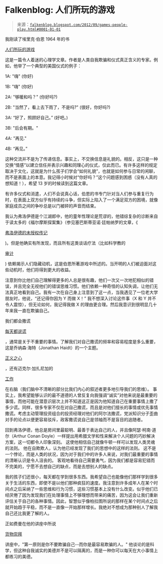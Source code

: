 <!--yml

类别：未分类

日期：2024 年 5 月 12 日 20:21:48

-->

# Falkenblog: 人们所玩的游戏

> 来源：[`falkenblog.blogspot.com/2012/09/games-people-play.html#0001-01-01`](http://falkenblog.blogspot.com/2012/09/games-people-play.html#0001-01-01)

我刚读了埃里克·伯恩 1964 年的书

[人们所玩的游戏](http://www.amazon.com/Games-People-Play-Transactional-Analysis/dp/0345410033/ref=sr_1_1?ie=UTF8&qid=1348709023&sr=8-1&keywords=games+people+play+berne)

这是一篇令人着迷的心理学文章。作者是人类自我欺骗和仪式真正含义的专家。例如，他举了一个典型的美国仪式的例子：

1A: "嗨" (你好)

1B: "嗨" (你好)

2A: "够暖和吗？" (你好吗?)

2B: "当然了，看上去下雨了，不是吗?" (很好，你好吗?)

3A: “好了，照顾好自己。” (好吧。)

3B: "后会有期。"

4A: "再见."

4B: “再见。”

这种交流并不是为了传递信息。事实上，不交换信息是礼貌的。相反，这只是一种交换“情感”以建立信任并表示兴趣和同理心的仪式，仅此而已。有许多这样的规定取决于文化，这就是为什么孩子们学会“如何礼貌”，也就是如何参与日常的闲聊，而不是表面上的本意。我记得小时候对“你好吗？”这个问题感到困惑（没有人真的想知道！），希望 13 岁的时候读到这篇文章。

有许多仪式和消遣，人们不会说真心话，伯恩的书专门针对当人们参与重复行为时，在表面上双方似乎有持续的斗争，但实际上陷入了一个满足双方的困境，就像家庭成员之间的争吵总是以门被砰的声音而结束。

我认为弗洛伊德是个江湖郎中，他的童年性理论是荒谬的，他错综复杂的诊断来自于读太多的《福尔摩斯探案集》（参见塞巴斯蒂亚诺·廷帕纳罗的文章，《

[弗洛伊德的未授权传记](http://www.amazon.com/Unauthorized-Freud-Doubters-Confront-Legend/dp/0670872210)

)。但是他确实有所发现，而且所有这类谈话疗法（比如科学教的

[审计](http://en.wikipedia.org/wiki/Auditing_(Scientology))

) 依赖揭示人们隐藏动机，这是伯恩所著游戏中所述的。当开明的人们被迫面对这些动机时，他们将得到更大的收益。

注意到你比他们自己理解得更多的人总是很有趣，他们一次又一次地犯相似的错误，并且完全无视他们的错误思维习惯。他们依赖一种奇怪的认知失调，让他们无法真正地看到自己。我有一次在自己身上注意到了这一点，当我遇见了一位老大学朋友时，他说，“还记得你因为 Y 而做 X！” 我不想深入讨论这件事（X 和 Y 并不令人震惊），但无论如何，我记得我做 X 的理由更合理。然后我意识到很明显几十年来我一直在欺骗自己。

我们都会撒谎

[每天都说谎](http://curiosity.discovery.com/question/average-person-tell-lie)

，通常是关于不重要的事情。了解我们对自己撒谎的频率和容易程度是多么重要，这是乔纳森·海特（Jonathan Haidt）的一个主题。

[正义之心](http://www.amazon.com/The-Righteous-Mind-Politics-Religion/dp/0307377903)

，还有迈克尔·加扎尼加的

[工作](http://www.amazon.com/Whos-Charge-Free-Science-Brain/dp/0061906115/ref=sr_1_1?s=books&ie=UTF8&qid=1348710617&sr=1-1&keywords=michael+gazzaniga)

在右脑（我们脑中不清晰的部分比我们内心的叙述者更多地引导我们的思维）。 事实上，我希望能够认识的最不道德的人曾反复向我强调“诚实”对他来说是最重要的事情，而他可能在潜意识层次上并不知道这正是因为他知道自己在重要事情上撒了多少谎。同样，很多专家不仅在对自己撒谎，而且是对他们擅长的事情或优先事情撒谎。考虑主动管理投资组合的投资经理对他们的阿尔法撒谎，党派知识分子歪曲对手的论点以便更容易驳斥，政客撒谎说自己是领袖而不是盲目的追随者。

回到弗洛伊德，他总是房间里最聪明、最善于表达自己的人，并且像阿瑟·柯南·道尔（Arthur Conan Doyle）一样提出用希腊文学和性来解决个人问题的巧妙解决方案，这一切都令人印象深刻。 这使他相信自己就像牛顿一样可以发现人类灵魂的法则。 他在自欺欺人，认为他已经发现了我们的思想中的这样的法则。 这不是一个悖论，而是人类的状况，因为对于我们中的许多人来说，对我们最重要的事情的清晰认识是令人沮丧的。 客观地看待自己需要勇气，因为我们都是容易犯错而不完美的，宁愿不去想自己的缺点，而是去想别人的缺点。

我的孩子们还很小，每天都在学到很多东西。我希望自己也能像他们那样学到很多关于生活的东西，即使不是以他们那种疯狂的速度。我注意到许多成年人在某个时间点之后采纳了一些思维和行为习惯，这些习惯基本上没有什么改变。似乎他们已经厌倦了因为发现我们在处理事情上不够理想而带来的痛苦，因为这会让我们重新评估关于自己的各种事情。因此，智慧似乎像柏拉图所说的那样在某个时间点之后就开始趋于平稳，而不是一直像一开始那样增长。我绝对不想成为那种别人了解我自己还比我更了解的人。

正如费曼在他的讲座中所说

[货物崇拜](http://www.lhup.edu/~DSIMANEK/cargocul.htm)

讲座中，"第一原则是你不要欺骗自己--而你是最容易欺骗的人。" 他谈论的是科学，但这种自我诚实的美德并不是可以隔离的，而是一种你可以每天在大小事情上都练习的美德。
